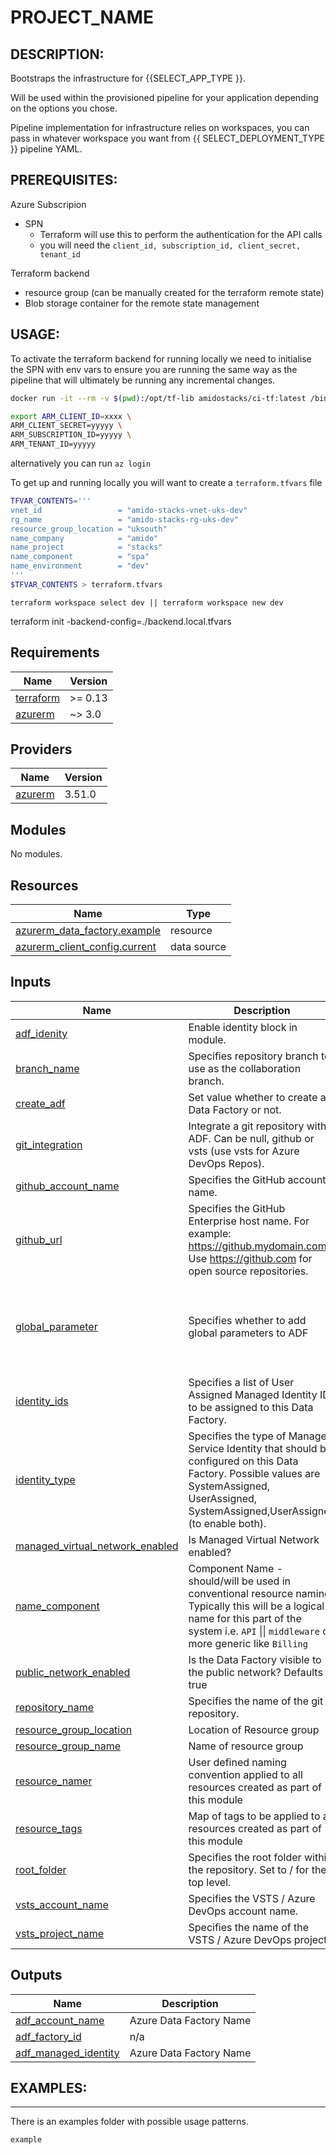 <!-- BEGIN_TF_DOCS -->
# PROJECT_NAME

DESCRIPTION:
---
Bootstraps the infrastructure for {{SELECT_APP_TYPE }}. 

Will be used within the provisioned pipeline for your application depending on the options you chose.

Pipeline implementation for infrastructure relies on workspaces, you can pass in whatever workspace you want from {{ SELECT_DEPLOYMENT_TYPE }} pipeline YAML.

PREREQUISITES:
---
Azure Subscripion
  - SPN 
    - Terraform will use this to perform the authentication for the API calls
    - you will need the `client_id, subscription_id, client_secret, tenant_id`

Terraform backend
  - resource group (can be manually created for the terraform remote state)
  - Blob storage container for the remote state management


USAGE:
---

To activate the terraform backend for running locally we need to initialise the SPN with env vars to ensure you are running the same way as the pipeline that will ultimately be running any incremental changes.

```bash
docker run -it --rm -v $(pwd):/opt/tf-lib amidostacks/ci-tf:latest /bin/bash
```

```bash 
export ARM_CLIENT_ID=xxxx \
ARM_CLIENT_SECRET=yyyyy \
ARM_SUBSCRIPTION_ID=yyyyy \
ARM_TENANT_ID=yyyyy
```

alternatively you can run `az login` 

To get up and running locally you will want to create  a `terraform.tfvars` file 
```bash
TFVAR_CONTENTS='''
vnet_id                 = "amido-stacks-vnet-uks-dev"
rg_name                 = "amido-stacks-rg-uks-dev"
resource_group_location = "uksouth"
name_company            = "amido"
name_project            = "stacks"
name_component          = "spa"
name_environment        = "dev" 
'''
$TFVAR_CONTENTS > terraform.tfvars
```

```
terraform workspace select dev || terraform workspace new dev
```

terraform init -backend-config=./backend.local.tfvars
## Requirements

| Name | Version |
|------|---------|
| <a name="requirement_terraform"></a> [terraform](#requirement\_terraform) | >= 0.13 |
| <a name="requirement_azurerm"></a> [azurerm](#requirement\_azurerm) | ~> 3.0 |

## Providers

| Name | Version |
|------|---------|
| <a name="provider_azurerm"></a> [azurerm](#provider\_azurerm) | 3.51.0 |

## Modules

No modules.

## Resources

| Name | Type |
|------|------|
| [azurerm_data_factory.example](https://registry.terraform.io/providers/hashicorp/azurerm/latest/docs/resources/data_factory) | resource |
| [azurerm_client_config.current](https://registry.terraform.io/providers/hashicorp/azurerm/latest/docs/data-sources/client_config) | data source |

## Inputs

| Name | Description | Type | Default | Required |
|------|-------------|------|---------|:--------:|
| <a name="input_adf_idenity"></a> [adf\_idenity](#input\_adf\_idenity) | Enable identity block in module. | `bool` | `true` | no |
| <a name="input_branch_name"></a> [branch\_name](#input\_branch\_name) | Specifies repository branch to use as the collaboration branch. | `string` | `"main"` | no |
| <a name="input_create_adf"></a> [create\_adf](#input\_create\_adf) | Set value whether to create a Data Factory or not. | `bool` | `true` | no |
| <a name="input_git_integration"></a> [git\_integration](#input\_git\_integration) | Integrate a git repository with ADF. Can be null, github or vsts (use vsts for Azure DevOps Repos). | `string` | `"null"` | no |
| <a name="input_github_account_name"></a> [github\_account\_name](#input\_github\_account\_name) | Specifies the GitHub account name. | `string` | `"amido"` | no |
| <a name="input_github_url"></a> [github\_url](#input\_github\_url) | Specifies the GitHub Enterprise host name. For example: https://github.mydomain.com. Use https://github.com for open source repositories. | `string` | `"https://github.com"` | no |
| <a name="input_global_parameter"></a> [global\_parameter](#input\_global\_parameter) | Specifies whether to add global parameters to ADF | <pre>list(object({<br>    name  = string<br>    type  = string<br>    value = string<br>  }))</pre> | <pre>[<br>  {<br>    "name": "environment",<br>    "type": "String",<br>    "value": "nonprod"<br>  }<br>]</pre> | no |
| <a name="input_identity_ids"></a> [identity\_ids](#input\_identity\_ids) | Specifies a list of User Assigned Managed Identity IDs to be assigned to this Data Factory. | `list(string)` | `[]` | no |
| <a name="input_identity_type"></a> [identity\_type](#input\_identity\_type) | Specifies the type of Managed Service Identity that should be configured on this Data Factory. Possible values are SystemAssigned, UserAssigned, SystemAssigned,UserAssigned (to enable both). | `string` | `"SystemAssigned"` | no |
| <a name="input_managed_virtual_network_enabled"></a> [managed\_virtual\_network\_enabled](#input\_managed\_virtual\_network\_enabled) | Is Managed Virtual Network enabled? | `bool` | `false` | no |
| <a name="input_name_component"></a> [name\_component](#input\_name\_component) | Component Name - should/will be used in conventional resource naming. Typically this will be a logical name for this part of the system i.e. `API` \|\| `middleware` or more generic like `Billing` | `string` | `"adf"` | no |
| <a name="input_public_network_enabled"></a> [public\_network\_enabled](#input\_public\_network\_enabled) | Is the Data Factory visible to the public network? Defaults to true | `bool` | `true` | no |
| <a name="input_repository_name"></a> [repository\_name](#input\_repository\_name) | Specifies the name of the git repository. | `string` | `"stacks-data-infrastructure"` | no |
| <a name="input_resource_group_location"></a> [resource\_group\_location](#input\_resource\_group\_location) | Location of Resource group | `string` | `"uksouth"` | no |
| <a name="input_resource_group_name"></a> [resource\_group\_name](#input\_resource\_group\_name) | Name of resource group | `string` | n/a | yes |
| <a name="input_resource_namer"></a> [resource\_namer](#input\_resource\_namer) | User defined naming convention applied to all resources created as part of this module | `string` | n/a | yes |
| <a name="input_resource_tags"></a> [resource\_tags](#input\_resource\_tags) | Map of tags to be applied to all resources created as part of this module | `map(string)` | `{}` | no |
| <a name="input_root_folder"></a> [root\_folder](#input\_root\_folder) | Specifies the root folder within the repository. Set to / for the top level. | `string` | `"/adf_managed"` | no |
| <a name="input_vsts_account_name"></a> [vsts\_account\_name](#input\_vsts\_account\_name) | Specifies the VSTS / Azure DevOps account name. | `string` | `"amido"` | no |
| <a name="input_vsts_project_name"></a> [vsts\_project\_name](#input\_vsts\_project\_name) | Specifies the name of the VSTS / Azure DevOps project. | `string` | `"amido-stacks"` | no |

## Outputs

| Name | Description |
|------|-------------|
| <a name="output_adf_account_name"></a> [adf\_account\_name](#output\_adf\_account\_name) | Azure Data Factory Name |
| <a name="output_adf_factory_id"></a> [adf\_factory\_id](#output\_adf\_factory\_id) | n/a |
| <a name="output_adf_managed_identity"></a> [adf\_managed\_identity](#output\_adf\_managed\_identity) | Azure Data Factory Name |

## EXAMPLES:
---
There is an examples folder with possible usage patterns.

`example` 

<!-- END_TF_DOCS -->

